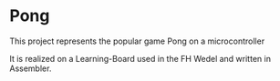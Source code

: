 # Pong
This project represents the popular game Pong on a microcontroller

It is realized on a Learning-Board used in the FH Wedel and written in Assembler.
